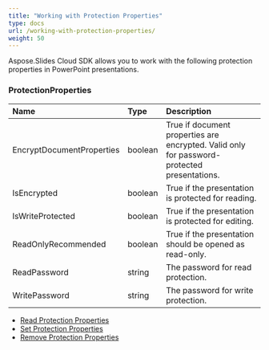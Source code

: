 ```yaml
---
title: "Working with Protection Properties"
type: docs
url: /working-with-protection-properties/
weight: 50
---
```


Aspose.Slides Cloud SDK allows you to work with the following protection properties in PowerPoint presentations.

### **ProtectionProperties**

|**Name**|**Type**|**Description**|
| :- | :- | :- |
|EncryptDocumentProperties|boolean|True if document properties are encrypted. Valid only for password-protected presentations.|
|IsEncrypted|boolean|True if the presentation is protected for reading.|
|IsWriteProtected|boolean|True if the presentation is protected for editing.|
|ReadOnlyRecommended|boolean|True if the presentation should be opened as read-only.|
|ReadPassword|string|The password for read protection.|
|WritePassword|string|The password for write protection.|

- [Read Protection Properties](/slides/read-protection-properties/)
- [Set Protection Properties](/slides/set-protection-properties/)
- [Remove Protection Properties](/slides/remove-protection-properties/)

